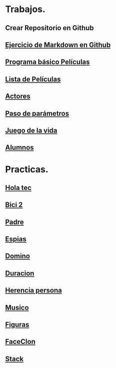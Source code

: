 
# Trabajos.
## Crear Repositorio en Github
## [Ejercicio de Markdown en Github](./Setup/README.md)
## [Programa básico Películas](./listapeliculas/Program.cs)
## [Lista de Películas](./practica2/Program.cs)
## [Actores](./peliculas/Program.cs)
## [Paso de parámetros](./parametros/Program.cs)
## [Juego de la vida](./gol/Program.cs)
## [Alumnos](./Alumnos/Program.cs)

# Practicas.
## [Hola tec](./holatec/Program.cs)
## [Bici 2](./bici/Program.cs)
## [Padre](./padre/Program.cs)
## [Espias](./espias/Program.cs)
## [Domino](./Domino/Program.cs)
## [Duracion](./Duracion/Program.cs)
## [Herencia persona](./Herencia_Persona/Program.cs)
## [Musico](./Musico/Program.cs)
## [Figuras](./Figuras/Program.cs)
## [FaceClon](./FaceClon/Program.cs)
## [Stack](./Pila/Program.cs)